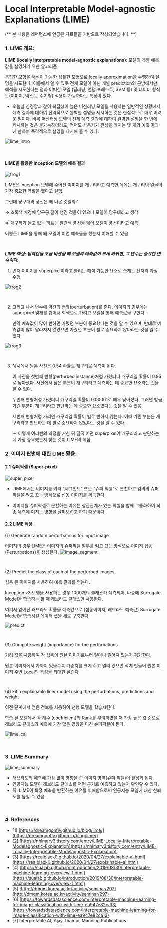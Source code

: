 # Local Interpretable Model-agnostic Explanations (LIME) 
(** 본 내용은 레퍼런스에 언급된 자료들을 기반으로 작성되었습니다. **)

### 1. LIME 개요:
**LIME (locally interpretable model-agnostic explanations)**: 모델의 개별 예측값을 설명하기 위한 알고리즘

복잡한 모형을 해석이 가능한 심플한 모형으로 locally approximation을 수행하여 설명을 시도한다. 이름에서 알 수 있듯 전체 모델이 아닌 개별 prediction의 근방에서만 해석을 시도한다는 점과 어떠한 모델 (딥러닝, 랜덤 포레스트, SVM 등) 및 데이터 형식도(이미지, 텍스트, 수치형) 적용이 가능하다는 특징이 있다.

- 오늘날 신경망과 같이 복잡성이 높은 머신러닝 모델을 사용하는 일반적인 상황에서, 예측 결과에 대하여 전역적으로 완벽한 설명을 제시하는 것은 현실적으로 매우 어려운 일이다. 비록 머신러닝 모델의 전체 예측 결과에 대하여 완벽한 설명을 한 번에 제시하는 것은 불가능하더라도, 적어도 사용자가 관심을 가지는 몇 개의 예측 결과에 한하여 즉각적으로 설명을 제시해 줄 수 있다.

![lime_intro](https://user-images.githubusercontent.com/7313213/139409142-8f4c9732-9ae5-4f06-88ff-c5fbbe85449b.png)

<br/>


####  LIME을 활용한 Inception 모델의 예측 결과

![frog1](https://user-images.githubusercontent.com/7313213/139522582-aae32a13-1f17-46be-8e02-a805e83ac275.png)

LIME은 Inception 모델에 주어진 이미지를 개구리라고 예측한 데에는 개구리의 얼굴이 가장 중요한 역할을 했다고 설명.

그런데 당구대와 풍선은 왜 나온 것일까?

⇒ 초록색 배경에 당구공 같이 생긴 것들이 있으니 모델이 당구대라고 생각

⇒ 개구리가 들고 있는 하트는 빨간색 풍선을 닮아 모델이 풍선이라고 예측

이렇듯 LIME을 통해 왜 모델이 이런 예측들을 했는지 이해할 수 있음

<br/>

***LIME 핵심: 입력값을 조금 바꿨을 때 모델의 예측값이 크게 바뀌면, 그 변수는 중요한 변수이다.***

1. 먼저 이미지를 superpixel이라고 불리는 해석 가능한 요소로 쪼개는 전처리 과정 수행

![frog2](https://user-images.githubusercontent.com/7313213/139522583-a340832e-339a-4dda-ab94-7b3cb0cb35cf.png)

<br/>

2. 그리고 나서 변수에 약간의 변화(perturbation)를 준다. 이미지의 경우에는 superpixel 몇개를 찝어서 회색으로 가리고 모델을 통해 예측값을 구한다.

   만약 예측값이 많이 변하면 가렸던 부분이 중요했다는 것을 알 수 있으며, 반대로 예측값이 많이 달라지지 않았으면 가렸던 부분이 별로 중요하지 않다라는 것을 알 수 있다.

![frog3](https://user-images.githubusercontent.com/7313213/139522584-1d72d149-e0bb-4c38-81b0-7eec0f0a0ba8.png)

<br/>

3. 예시에서 원본 사진은 0.54 확률로 개구리로 예측이 된다.
    
    이 사진을 첫번째 변형(perturbed instance)처럼 가렸더니 개구리일 확률이 0.85로 높아졌다. 사진에서 남은 부분이 개구리라고 예측하는 데 중요한 요소라는 것을 알 수 있다.
    
    두번째 변형처럼 가렸더니 개구리일 확률이 0.00001로 매우 낮아졌다. 그러면 방금 가린 부분이 개구리라고 판단하는 데 중요한 요소였다는 것을 알 수 있음.
    
    세번째 변형처럼 가리면 개구리일 확률이 별로 변하지 않는다. 이때 가린 부분은 개구리라고 판단하는 데 별로 중요하지 않았다는 것을 알 수 있다. 
    
    ⇒ 이렇게 여러번의 과정을 거친 뒤 결국 어떤 superpixel이 개구리라고 판단하는 데 가장 중요했는지 찾는 것이 LIME의 핵심.

### 2. 이미지 판별에 대한 LIME 활용:

#### 2.1 슈퍼픽셀 (Super-pixel)
![super_pixel](https://user-images.githubusercontent.com/7313213/139409482-9b6eb8e9-e0f8-41e4-bc57-c9cd73b4787a.png)

- LIME에서는 이미지를 여러 "세그먼트" 또는 "슈퍼 픽셀"로 분할하고 임의의 슈퍼 픽셀을 켜고 끄는 방식으로 섭동 이미지를 획득한다.

- 이미지를 슈퍼픽셀로 분할하는 이유는 상관관계가 있는 픽셀을 함께 그룹화하여 최종 예측에 미치는 영향을 살펴보려고 하기 때문이다.

#### 2.2 LIME 적용

(1) Generate random perturbatnios for input image

   이미지의 경우 LIME은 이미지의 슈퍼픽셀 일부를 켜고 끄는 방식으로 이미지 섭동 (Perturbations)을 생성한다.
   ![image_segment](https://user-images.githubusercontent.com/7313213/139409490-16f322f0-a521-41b1-84ed-f248da971198.png)    

<br/>

(2) Predict the class of each of the perturbed images

   섭동 된 이미지를 사용하여 예측 결과를 얻는다.

   Inception v3 모델을 사용하는 경우 1000개의 클래스가 예측되며, 나중에 Surrogate Model을 학습하는 할 때 래브라도 클래스만 사용한다.

   여기서 얻어진 래브라도 확률을 예측값으로 (섭동이미지, 래브라도 예측값) Surrogate Model을 학습시킬 데이터 셋을 새로 구축한다.

   ![predict](https://user-images.githubusercontent.com/7313213/139409493-db66cb04-e2fd-4146-a987-4e80e2e1da9c.png)

<br/>

(3) Compute weight (importance) for the perturbations

   거리 값을 사용하여 각 섭동이 원본 이미지로부터 얼마나 떨어져 있는지 평가한다.

   원본 이미지에서 가까이 있을수록 가중치를 크게 주고 멀리 있으면 작게 만들어 원본 이미지  주변 Local의 특성을 최대한 살린다

<br/>

(4) Fit a explainable liner model using the perturbations, predictions and weight

   이전 단계에서 얻은 정보를 사용하여 선형 모델을 학습시킨다.

   학습 된 모델에서 각 계수 (coefficient)의 Rank를 부여하였을 때 가장 높은 값 순으로 래브라도 클래스의 예측에 가장 많은 영향을 미친 슈퍼픽셀이 된다.

   ![lime_cal](https://user-images.githubusercontent.com/7313213/139410320-b0dfb47a-fb69-4e1e-9843-143aa728f8a7.png)


<br/>

### 3. LIME Summary

![lime_summary](https://user-images.githubusercontent.com/7313213/139408670-23d2de61-2611-4d85-a29e-a798fa788d43.png)

- 래브라도의 예측에 가장 많이 영향을 준 이미지 영역(슈퍼 픽셀)이 활성화 된다.
- 인공지능 모델이 래브라도 클래스를 어떤 근거로 예측하고 있는지 확인할 수 있다.
- 즉, LIME이 특정 예측을 반환하는 이유를 이해함으로써 인공지능 모델에 대한 신뢰도를 높일 수 있음.

<br/>

### 4. References

- [1] [https://dreamgonfly.github.io/blog/lime/](https://dreamgonfly.github.io/blog/lime/)
- [2] [https://nhlmary3.tistory.com/entry/LIME-Locallly-Interpretable-Modelagnostic-Explanation](https://nhlmary3.tistory.com/entry/LIME-Locallly-Interpretable-Modelagnostic-Explanation)
- [3] [https://realblack0.github.io/2020/04/27/explainable-ai.html](https://realblack0.github.io/2020/04/27/explainable-ai.html)
- [4] [https://sualab.github.io/introduction/2019/08/30/interpretable-machine-learning-overview-1.html](https://sualab.github.io/introduction/2019/08/30/interpretable-machine-learning-overview-1.html)
- [5] [http://dmqm.korea.ac.kr/activity/seminar/297](http://dmqm.korea.ac.kr/activity/seminar/297)
- [6] [https://towardsdatascience.com/interpretable-machine-learning-for-image-classification-with-lime-ea947e82ca13](https://towardsdatascience.com/interpretable-machine-learning-for-image-classification-with-lime-ea947e82ca13)
- [7] Interpretable AI, Ajay Thampi, Manning Publications